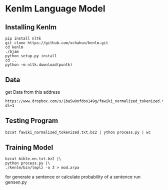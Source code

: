 # Kenlm Language Model

 
## Installing Kenlm
```
pip install nltk 
git clone https://github.com/vchahun/kenlm.git
cd kenlm
./bjam 
python setup.py install 
cd ..
python –m nltk.download(puntk)
```

## Data
get Data from this address
```
https://www.dropbox.com/s/1ba5w0ofdoo149g/fawiki_normalized_tokenized.txt.zip?dl=1
```
## Testing Program
```
bzcat fawiki_normalized_tokenized.txt.bz2 | ython process.py | wc
```
## Training Model
```
bzcat bible.en.txt.bz2 |\
python process.py |\
./kenlm/bin/lmplz -o 3 > mod.arpa
```
for generate a sentence or calculate probability of a sentence run gensen.py

